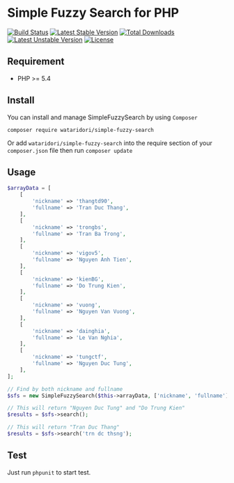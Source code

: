 Simple Fuzzy Search for PHP
==========
[![Build Status](https://travis-ci.org/wataridori/simple-fuzzy-search.svg)](https://travis-ci.org/wataridori/simple-fuzzy-search)
[![Latest Stable Version](https://poser.pugx.org/wataridori/simple-fuzzy-search/v/stable.svg)](https://packagist.org/packages/wataridori/simple-fuzzy-search)
[![Total Downloads](https://poser.pugx.org/wataridori/simple-fuzzy-search/downloads.svg)](https://packagist.org/packages/wataridori/simple-fuzzy-search)
[![Latest Unstable Version](https://poser.pugx.org/wataridori/simple-fuzzy-search/v/unstable.svg)](https://packagist.org/packages/wataridori/simple-fuzzy-search)
[![License](https://poser.pugx.org/wataridori/simple-fuzzy-search/license.svg)](https://packagist.org/packages/wataridori/simple-fuzzy-search)

## Requirement
* PHP >= 5.4

## Install

You can install and manage SimpleFuzzySearch by using `Composer`

```
composer require wataridori/simple-fuzzy-search
```

Or add `wataridori/simple-fuzzy-search` into the require section of your `composer.json` file then run `composer update`

## Usage

```php
$arrayData = [
    [
        'nickname' => 'thangtd90',
        'fullname' => 'Tran Duc Thang',
    ],
    [
        'nickname' => 'trongbs',
        'fullname' => 'Tran Ba Trong',
    ],
    [
        'nickname' => 'vigov5',
        'fullname' => 'Nguyen Anh Tien',
    ],
    [
        'nickname' => 'kienBG',
        'fullname' => 'Do Trung Kien',
    ],
    [
        'nickname' => 'vuong',
        'fullname' => 'Nguyen Van Vuong',
    ],
    [
        'nickname' => 'dainghia',
        'fullname' => 'Le Van Nghia',
    ],
    [
        'nickname' => 'tungctf',
        'fullname' => 'Nguyen Duc Tung',
    ],
];

// Find by both nickname and fullname
$sfs = new SimpleFuzzySearch($this->arrayData, ['nickname', 'fullname'], 'tung');

// This will return "Nguyen Duc Tung" and "Do Trung Kien"
$results = $sfs->search();

// This will return "Tran Duc Thang"
$results = $sfs->search('trn dc thsng');
```

## Test
Just run `phpunit` to start test.
